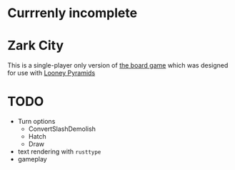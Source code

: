 # Currrenly incomplete

# Zark City

This is a single-player only version of [the board game](http://www.looneylabs.com/rules/zark-city) which was designed for use with [Looney Pyramids](http://www.looneylabs.com/looney-pyramids)

# TODO
* Turn options
  * ConvertSlashDemolish
  * Hatch
  * Draw
* text rendering with `rusttype`
* gameplay
